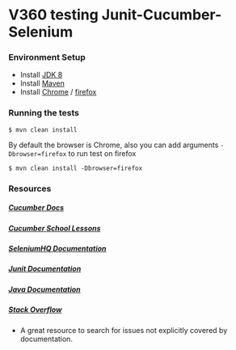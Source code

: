 # V360 testing Junit-Cucumber-Selenium

### Environment Setup

- Install [JDK 8](https://www3.ntu.edu.sg/home/ehchua/programming/howto/JDK_Howto.html) 
- Install [Maven](https://maven.apache.org/install.html) 
- Install [Chrome](https://www.google.com/intl/es-419/chrome/) / [firefox](https://www.mozilla.org/es-CL/firefox/new/)

### Running the tests
```
$ mvn clean install
```

By default the browser is Chrome, also you can add arguments `-Dbrowser=firefox` to run test on firefox

 ```
 $ mvn clean install -Dbrowser=firefox
 ```


### Resources
##### [Cucumber Docs](https://cucumber.io/docs)

##### [Cucumber School Lessons](https://cucumber.io/school#lessons)

##### [SeleniumHQ Documentation](http://www.seleniumhq.org/docs/)

##### [Junit Documentation](http://junit.org/javadoc/latest/index.html)

##### [Java Documentation](https://docs.oracle.com/javase/7/docs/api/)

##### [Stack Overflow](http://stackoverflow.com/)
* A great resource to search for issues not explicitly covered by documentation.